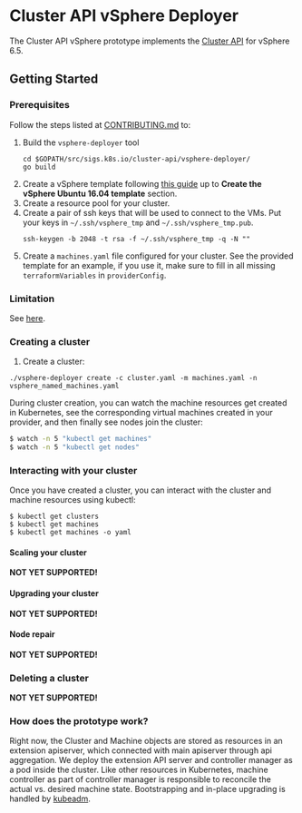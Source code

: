 # Cluster API vSphere Deployer

The Cluster API vSphere prototype implements the [Cluster API](https://github.com/kubernetes-sigs/cluster-api/blob/master/README.md) for vSphere 6.5.

## Getting Started

### Prerequisites

Follow the steps listed at [CONTRIBUTING.md](https://github.com/kubernetes-sigs/cluster-api/blob/master/vsphere-deployer/CONTRIBUTING.md) to:

1. Build the `vsphere-deployer` tool
   ```
   cd $GOPATH/src/sigs.k8s.io/cluster-api/vsphere-deployer/
   go build
   ```
1. Create a vSphere template following [this guide](https://blog.inkubate.io/deploy-a-vmware-vsphere-virtual-machine-with-terraform/) up to **Create the vSphere Ubuntu 16.04 template** section.
1. Create a resource pool for your cluster.
1. Create a pair of ssh keys that will be used to connect to the VMs. Put your
   keys in `~/.ssh/vsphere_tmp` and `~/.ssh/vsphere_tmp.pub`.
   ```
   ssh-keygen -b 2048 -t rsa -f ~/.ssh/vsphere_tmp -q -N ""
   ```
1. Create a `machines.yaml` file configured for your cluster. See the provided template
   for an example, if you use it, make sure to fill in all missing `terraformVariables`
   in `providerConfig`.

### Limitation

See [here](https://github.com/karan/kube-deploy/issues?utf8=%E2%9C%93&q=is%3Aissue+is%3Aopen+vsphere).

### Creating a cluster

1. Create a cluster:
  ```
  ./vsphere-deployer create -c cluster.yaml -m machines.yaml -n vsphere_named_machines.yaml
  ```

During cluster creation, you can watch the machine resources get created in Kubernetes,
see the corresponding virtual machines created in your provider, and then finally see nodes
join the cluster:

```bash
$ watch -n 5 "kubectl get machines"
$ watch -n 5 "kubectl get nodes"
```


### Interacting with your cluster

Once you have created a cluster, you can interact with the cluster and machine
resources using kubectl:

```
$ kubectl get clusters
$ kubectl get machines
$ kubectl get machines -o yaml
```

#### Scaling your cluster

**NOT YET SUPPORTED!**

#### Upgrading your cluster

**NOT YET SUPPORTED!**

#### Node repair

**NOT YET SUPPORTED!**

### Deleting a cluster

**NOT YET SUPPORTED!**

### How does the prototype work?

Right now, the Cluster and Machine objects are stored as resources in an extension apiserver, which
connected with main apiserver through api aggregation. We deploy the extension API server and
controller manager as a pod inside the cluster. Like other resources in Kubernetes, machine
controller as part of controller manager is responsible to reconcile the actual vs. desired machine
state. Bootstrapping and in-place upgrading is handled by
[kubeadm](https://kubernetes.io/docs/setup/independent/create-cluster-kubeadm/).
